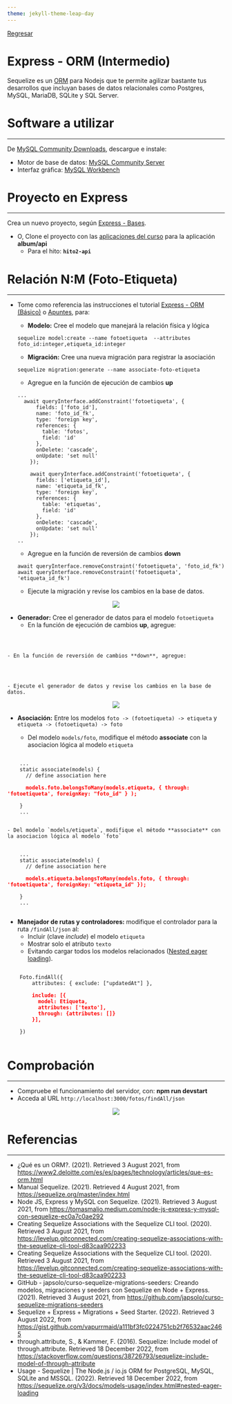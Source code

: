 ```yaml
---
theme: jekyll-theme-leap-day
---
```


[Regresar](/DAWM/)

Express - ORM (Intermedio)
==========================================

Sequelize es un [ORM](https://www2.deloitte.com/es/es/pages/technology/articles/que-es-orm.html) para Nodejs que te permite agilizar bastante tus desarrollos que incluyan bases de datos relacionales como Postgres, MySQL, MariaDB, SQLite y SQL Server.


Software a utilizar
===================
* * *

De [MySQL Community Downloads](https://dev.mysql.com/downloads/), descargue e instale:
* Motor de base de datos: [MySQL Community Server](https://dev.mysql.com/downloads/mysql/)
* Interfaz gráfica: [MySQL Workbench](https://dev.mysql.com/downloads/workbench/)


Proyecto en Express
===================

* * *

Crea un nuevo proyecto, según [Express - Bases](https://dawfiec.github.io/DAWM/tutoriales/express_bases.html).

* O, Clone el proyecto con las [aplicaciones del curso](https://github.com/DAWFIEC/DAWM-apps) para la aplicación **album/api**
    - Para el hito: **`hito2-api`**

Relación N:M (Foto-Etiqueta)
============================

* * *

* Tome como referencia las instrucciones el tutorial [Express - ORM (Básico)](https://dawfiec.github.io/DAWM/tutoriales/express_ormbasico.html) o [Apuntes](https://dawfiec.github.io/DAWM/paginas/apuntes.html), para:

  + **Modelo:** Cree el modelo que manejará la relación física y lógica
  ```
  sequelize model:create --name fotoetiqueta  --attributes foto_id:integer,etiqueta_id:integer
  ```

  + **Migración:** Cree una nueva migración para registrar la asociación
  ```
  sequelize migration:generate --name associate-foto-etiqueta
  ```

    - Agregue en la función de ejecución de cambios **up**
    ```
    ...
      await queryInterface.addConstraint('fotoetiqueta', {
          fields: ['foto_id'],
          name: 'foto_id_fk',
          type: 'foreign key',
          references: {
            table: 'fotos',
            field: 'id'
          },
          onDelete: 'cascade',
          onUpdate: 'set null'
        });

        await queryInterface.addConstraint('fotoetiqueta', {
          fields: ['etiqueta_id'],
          name: 'etiqueta_id_fk',
          type: 'foreign key',
          references: {
            table: 'etiquetas',
            field: 'id'
          },
          onDelete: 'cascade',
          onUpdate: 'set null'
        });
    ..
    ```

    - Agregue en la función de reversión de cambios **down**

    ```
    await queryInterface.removeConstraint('fotoetiqueta', 'foto_id_fk')
    await queryInterface.removeConstraint('fotoetiqueta', 'etiqueta_id_fk')
    ```

    - Ejecute la migración y revise los cambios en la base de datos.

<p align="center">
  <img src="imagenes/orm_fotos_etiquetas_migration.png">
</p>

  + **Generador:** Cree el generador de datos para el modelo `fotoetiqueta`
    - En la función de ejecución de cambios **up**, agregue:
  <pre><code>
  </code></pre>
    
    - En la función de reversión de cambios **down**, agregue:
  <pre><code>
  </code></pre>

    - Ejecute el generador de datos y revise los cambios en la base de datos.

<p align="center">
  <img src="imagenes/orm_fotos_etiquetas_seeding.png">
</p>


  + **Asociación:** Entre los modelos `foto -> (fotoetiqueta) -> etiqueta` y `etiqueta -> (fotoetiqueta) -> foto`

    - Del modelo `models/foto`, modifique el método **associate** con la asociacion lógica al modelo `etiqueta` 

  <pre><code>
    ...
    static associate(models) {
      // define association here
      <b style="color:red">
      models.foto.belongsToMany(models.etiqueta, { through: 'fotoetiqueta', foreignKey: "foto_id" } );
      </b>
    }
    ...
  </code></pre>

    - Del modelo `models/etiqueta`, modifique el método **associate** con la asociacion lógica al modelo `foto` 

  <pre><code>
    ...
    static associate(models) {
      // define association here
      <b style="color:red">
      models.etiqueta.belongsToMany(models.foto, { through: 'fotoetiqueta', foreignKey: "etiqueta_id" });
      </b>
    }
    ...
  </code></pre>


  + **Manejador de rutas y controladores:** modifique el controlador para la ruta `/findAll/json` al:
    - Incluir (clave _include_) el modelo `etiqueta` 
    - Mostrar solo el atributo `texto`
    - Evitando cargar todos los modelos relacionados ([Nested eager loading](https://sequelize.org/v3/docs/models-usage/index.html#nested-eager-loading)).

  <pre><code>
    Foto.findAll({  
        attributes: { exclude: ["updatedAt"] },
        <b style="color:red">
        include: [{
          model: Etiqueta,
          attributes: ['texto'],
          through: {attributes: []}
        }],
        </b>
    }) 
  </code></pre>


Comprobación
============
* * *

* Compruebe el funcionamiento del servidor, con: **npm run devstart**
* Acceda al URL `http://localhost:3000/fotos/findAll/json` 

<p align="center">
  <img src="imagenes/orm_fotos_etiquetas_json.png">
</p>




Referencias 
===========

* * *

* ¿Qué es un ORM?. (2021). Retrieved 3 August 2021, from https://www2.deloitte.com/es/es/pages/technology/articles/que-es-orm.html 
* Manual Sequelize. (2021). Retrieved 4 August 2021, from https://sequelize.org/master/index.html 
* Node JS, Express y MySQL con Sequelize. (2021). Retrieved 3 August 2021, from https://tomasmalio.medium.com/node-js-express-y-mysql-con-sequelize-ec0a7c0ae292 
* Creating Sequelize Associations with the Sequelize CLI tool. (2020). Retrieved 3 August 2021, from https://levelup.gitconnected.com/creating-sequelize-associations-with-the-sequelize-cli-tool-d83caa902233 
* Creating Sequelize Associations with the Sequelize CLI tool. (2020). Retrieved 3 August 2021, from https://levelup.gitconnected.com/creating-sequelize-associations-with-the-sequelize-cli-tool-d83caa902233 
* GitHub - japsolo/curso-sequelize-migrations-seeders: Creando modelos, migraciones y seeders con Sequelize en Node + Express. (2021). Retrieved 3 August 2021, from https://github.com/japsolo/curso-sequelize-migrations-seeders
* Sequelize + Express + Migrations + Seed Starter. (2022). Retrieved 3 August 2022, from https://gist.github.com/vapurrmaid/a111bf3fc0224751cb2f76532aac2465
* through.attribute, S., & Kammer, F. (2016). Sequelize: Include model of through.attribute. Retrieved 18 December 2022, from https://stackoverflow.com/questions/38726793/sequelize-include-model-of-through-attribute
* Usage - Sequelize | The Node.js / io.js ORM for PostgreSQL, MySQL, SQLite and MSSQL. (2022). Retrieved 18 December 2022, from https://sequelize.org/v3/docs/models-usage/index.html#nested-eager-loading